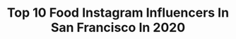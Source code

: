 ---
title: Top 10 Food Instagram Influencers In San Francisco In 2020
description: >-
  Find top food Instagram influencers in San Francisco in 2020. Most popular hashtags: #repost #sffoodie #bayareafoodie #bayareaeats.
platform: Instagram
profiles:
  - username: "chefaaronmay"
    fullname: >-
      Aaron May
    location: "United States"
    followers: 16506
    engagement: 565
    commentsToLikes: 0.050801
    id: ck5zvxnga53qa0i14l4w0sngu
    verified: true
    hashtags: "#tournamentofchampions, #ruizing, #guysgrocerygames, #foodnetwork"
  - username: "sanfrancisco.city"
    fullname: >-
      🌉Sᴀɴ Fʀᴀɴᴄɪsᴄᴏ Cɪᴛʏ 🌉
    location: "United States"
    followers: 176317
    engagement: 219
    commentsToLikes: 0.011730
    id: ck0u1bd62wezl0i193tx9gq19
    verified: false
    hashtags: "#abc7eyewitness, #bostoncommon, #usaprimeshot, #bayarea"
  - username: "alessa"
    fullname: >-
      Alessa | アレッサ 💫
    location: "United States"
    followers: 12759
    engagement: 930
    commentsToLikes: 0.092588
    id: ck14gwkbf7e1m0i191nzti4t0
    verified: false
    hashtags: "#revolveme, #ad, #gsqbyglamsquad"
  - username: "nick_muncy"
    fullname: >-
      Nick Muncy
    location: "United States"
    followers: 16005
    engagement: 332
    commentsToLikes: 0.024277
    id: ck139xxmvno6e0i194nbmpxfc
    verified: false
    hashtags: "#forchefsbychefs, #pride, #pyramidofmuncy, #losingyourmindwithchriscosentino"
  - username: "allie.eats"
    fullname: >-
      Allie Tong | Food + Travel
    location: "United States"
    followers: 36945
    engagement: 277
    commentsToLikes: 0.112981
    id: ck0u0hjaztpnv0i194lniunog
    verified: false
    hashtags: "#sanfrancisco, #sfeats, #bayarea, #ithacahummusatwholefoods"
  - username: "betweenballoons"
    fullname: >-
      Between Balloons 🎈Bay Area
    location: "United States"
    followers: 10319
    engagement: 507
    commentsToLikes: 0.191922
    id: ck5caelewd9qp0i118wsxj5ik
    verified: false
    hashtags: "#gongcha, #bpatisserie, #boba, #denvereats"
  - username: "therealkristenmarie"
    fullname: >-
      KRISTEN | 🍷Wine Country Chick
    location: "United States"
    followers: 29988
    engagement: 283
    commentsToLikes: 0.112390
    id: ck5hj4epffzb80i11rvsk2i3j
    verified: false
    hashtags: "#nationaldrinkwineday, #wineaboutit, #stayhome, #snacks"
  - username: "nantuck3t"
    fullname: >-
      nanette
    location: "United States"
    followers: 48185
    engagement: 109
    commentsToLikes: 0.114434
    id: ck6u3vh8i04e70j71t7moub0j
    verified: false
    hashtags: "#saintjosephsartssociety, #amexambassador, #ad, #footonsink"
  - username: "peachonomics"
    fullname: >-
      P E A C H O N O M I C S
    location: "United States"
    followers: 113811
    engagement: 377
    commentsToLikes: 0.047654
    id: ck0uapkypcskl0i19pfl0mapw
    verified: false
    hashtags: "#sproutedgrain, #ramennoodles, #fishfriday, #nakanoflavors"
  - username: "valeriefidan"
    fullname: >-
      Valerie
    location: "United States"
    followers: 34295
    engagement: 153
    commentsToLikes: 0.055708
    id: ck0u8kndl7jra0i19384wxxcx
    verified: false
    hashtags: "#jdvhotels, #worththelaugh, #smoothiebowls, #selfquarantine"
---